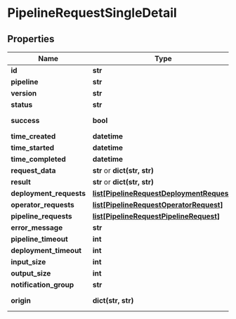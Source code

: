 # PipelineRequestSingleDetail

## Properties
Name | Type | Notes
------------ | ------------- | -------------
**id** | **str** |
**pipeline** | **str** | [optional]
**version** | **str** |
**status** | **str** |
**success** | **bool** | [optional] [deprecated]
**time_created** | **datetime** |
**time_started** | **datetime** | [optional]
**time_completed** | **datetime** | [optional]
**request_data** | **str** or **dict(str, str)** | [optional]
**result** | **str** or **dict(str, str)** | [optional]
**deployment_requests** | [**list[PipelineRequestDeploymentRequest]**](PipelineRequestDeploymentRequest.md) |
**operator_requests** | [**list[PipelineRequestOperatorRequest]**](PipelineRequestOperatorRequest.md) |
**pipeline_requests** | [**list[PipelineRequestPipelineRequest]**](PipelineRequestPipelineRequest.md) |
**error_message** | **str** | [optional]
**pipeline_timeout** | **int** | [optional]
**deployment_timeout** | **int** | [optional]
**input_size** | **int** | [optional]
**output_size** | **int** | [optional]
**notification_group** | **str** | [optional]
**origin** | **dict(str, str)** | [optional] [readonly]



